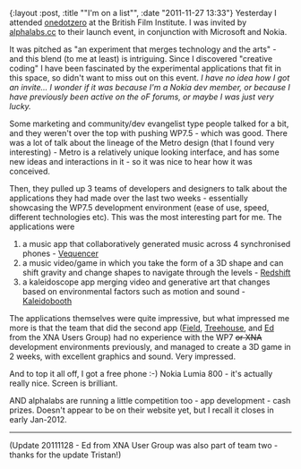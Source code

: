 {:layout :post, :title "\"I'm on a list\"", :date "2011-11-27 13:33"}
Yesterday I attended [onedotzero](http://www.onedotzero.com/) at the British Film Institute. I was invited by [alphalabs.cc](http://alphalabs.cc) to their launch event, in conjunction with Microsoft and Nokia.

It was pitched as "an experiment that merges technology and the arts" - and this blend (to me at least) is intriguing. Since I discovered "creative coding" I have been fascinated by the experimental applications that fit in this space, so didn't want to miss out on this event. _I have no idea how I got an invite... I wonder if it was because I'm a Nokia dev member, or because I have previously been active on the oF forums, or maybe I was just very lucky._

Some marketing and community/dev evangelist type people talked for a bit, and they weren't over the top with pushing WP7.5 - which was good. There was a lot of talk about the lineage of the Metro design (that I found very interesting) - Metro is a relatively unique looking interface, and has some new ideas and interactions in it - so it was nice to hear how it was conceived.

Then, they pulled up 3 teams of developers and designers to talk about the applications they had made over the last two weeks - essentially showcasing the WP7.5 development environment (ease of use, speed, different technologies etc). This was the most interesting part for me. The applications were

1. a music app that collaboratively generated music across 4 synchronised phones - [Vequencer](http://www.alphalabs.cc/project/69-vequencer)
2. a music video/game in which you take the form of a 3D shape and can shift gravity and change shapes to navigate through the levels - [Redshift](http://www.alphalabs.cc/project/70-redshift)
3. a kaleidoscope app merging video and generative art that changes based on environmental factors such as motion and sound - [Kaleidobooth](http://www.alphalabs.cc/project/68-kaleidobooth)

The applications themselves were quite impressive, but what impressed me more is that the team that did the second app ([Field](http://www.field.io/), [Treehouse](http://teamtreehouse.com/), and [Ed](http://xna-uk.net/blogs/braindump/default.aspx) from the XNA Users Group) had no experience with the WP7 ~~or XNA~~ development environments previously, and managed to create a 3D game in 2 weeks, with excellent graphics and sound. Very impressed.

And to top it all off, I got a free phone :-) Nokia Lumia 800 - it's actually really nice. Screen is brilliant. 

AND alphalabs are running a little competition too - app development - cash prizes. Doesn't appear to be on their website yet, but I recall it closes in early Jan-2012.
- - - 
(Update 20111128 - Ed from XNA User Group was also part of team two - thanks for the update Tristan!)
